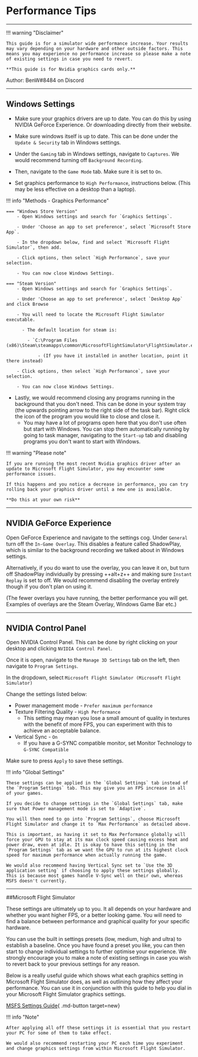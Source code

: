 # Performance Tips
---

!!! warning "Disclaimer"

    This guide is for a simulator wide performance increase. Your results may vary depending on your hardware and other outside factors. This means you may experience no performance increase so please make a note of existing settings in case you need to revert.
	
	**This guide is for Nvidia graphics cards only.**

Author: BenW#8484 on Discord

---

## Windows Settings

- Make sure your graphics drivers are up to date. You can do this by using NVIDIA GeForce Experience. Or downloading directly from their website.

- Make sure windows itself is up to date. This can be done under the `Update & Security` tab in Windows settings.

- Under the `Gaming` tab in Windows settings, navigate to `Captures`. We would recommend turning off `Background Recording`.

- Then, navigate to the `Game Mode` tab. Make sure it is set to `On`.

- Set graphics performance to `High Performance`, instructions below. (This may be less effective on a desktop than a laptop).

!!! info "Methods - Graphics Performance"

    === "Windows Store Version"
        - Open Windows settings and search for `Graphics Settings`.

        - Under 'Choose an app to set preference', select `Microsoft Store App`. 

        - In the dropdown below, find and select `Microsoft Flight Simulator`, then add.

        - Click options, then select `High Performance`, save your selection.

        - You can now close Windows Settings.
        
    === "Steam Version"
        - Open Windows settings and search for `Graphics Settings`.

        - Under 'Choose an app to set preference', select `Desktop App` and click Browse

        - You will need to locate the Microsoft Flight Simulator executable.

          - The default location for steam is:

            - `C:\Program Files (x86)\Steam\steamapps\common\MicrosoftFlightSimulator\FlightSimulator.exe`

                - (If you have it installed in another location, point it there instead)

        - Click options, then select `High Performance`, save your selection.

        - You can now close Windows Settings.

- Lastly, we would recommend closing any programs running in the background that you don't need. This can be done in your system tray (the upwards pointing arrow to the right side of the task bar). Right click the icon of the program you would like to close and close it.
    - You may have a lot of programs open here that you don't use often but start with Windows. You can stop them automatically running by going to task manager, navigating to the `Start-up` tab and disabling programs you don't want to start with Windows.

!!! warning "Please note"

    If you are running the most recent Nvidia graphics driver after an update to Microsoft Flight Simulator, you may encounter some performance issues. 

    If this happens and you notice a decrease in performance, you can try rolling back your graphics driver until a new one is available.

    **Do this at your own risk**
---

## NVIDIA GeForce Experience

Open GeForce Experience and navigate to the settings cog. Under `General` turn off the `In-Game Overlay`. This disables a feature called ShadowPlay, which is similar to the background recording we talked about in Windows settings.

Alternatively, if you do want to use the overlay, you can leave it on, but turn off ShadowPlay individually by pressing ++alt+z++ and making sure `Instant Replay` is set to off. We would recommend disabling the overlay entirely though if you don't plan on using it.

(The fewer overlays you have running, the better performance you will get. Examples of overlays are the Steam Overlay, Windows Game Bar etc.)

---

## NVIDIA Control Panel

Open NVIDIA Control Panel. This can be done by right clicking on your desktop and clicking `NVIDIA Control Panel`.

Once it is open, navigate to the `Manage 3D Settings` tab on the left, then navigate to `Program Settings`.

In the dropdown, select `Microsoft Flight Simulator (Microsoft Flight Simulator)`

Change the settings listed below:

- Power management mode - `Prefer maximum performance`
- Texture Filtering Quality - `High Performance`
    - This setting may mean you lose a small amount of quality in textures with the benefit of more FPS, you can experiment with this to achieve an acceptable balance.
- Vertical Sync - `On`
    - If you have a G-SYNC compatible monitor, set Monitor Technology to `G-SYNC Compatible`

Make sure to press `Apply` to save these settings.

!!! info "Global Settings"

    These settings can be applied in the `Global Settings` tab instead of the `Program Settings` tab. This may give you an FPS increase in all of your games.

    If you decide to change settings in the `Global Settings` tab, make sure that Power management mode is set to `Adaptive`.

    You will then need to go into `Program Settings`, choose Microsoft Flight Simulator and change it to `Max Performance` as detailed above.

    This is important, as having it set to Max Performance globally will force your GPU to stay at its max clock speed causing excess heat and power draw, even at idle. It is okay to have this setting in the `Program Settings` tab as we want the GPU to run at its highest clock speed for maximum performance when actually running the game.

    We would also recommend having Vertical Sync set to `Use the 3D application setting` if choosing to apply these settings globally. This is because most games handle V-Sync well on their own, whereas MSFS doesn't currently.

---

##Microsoft Flight Simulator

These settings are ultimately up to you. It all depends on your hardware and whether you want higher FPS, or a better looking game. You will need to find a balance between performance and graphical quality for your specific hardware.

You can use the built in settings presets (low, medium, high and ultra) to establish a baseline. Once you have found a preset you like, you can then start to change individual settings to further optimise your experience. We strongly encourage you to make a note of existing settings in case you wish to revert back to your previous settings for any reason.

Below is a really useful guide which shows what each graphics setting in Microsoft Flight Simulator does, as well as outlining how they affect your performance. You can use it in conjunction with this guide to help you dial in your Microsoft Flight Simulator graphics settings.

[MSFS Settings Guide](https://forums.flightsimulator.com/t/how-to-graphics-settings-and-performance-guide-3-16-2021/132407){ .md-button target=new}

!!! info "Note"

    After applying all off these settings it is essential that you restart your PC for some of them to take effect.

    We would also recommend restarting your PC each time you experiment and change graphics settings from within Microsoft Flight Simulator.
